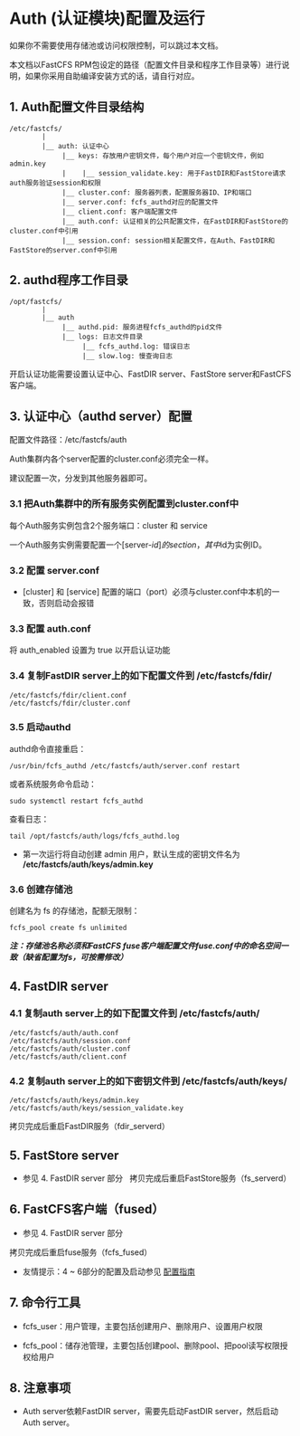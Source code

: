 
# Auth (认证模块)配置及运行

如果你不需要使用存储池或访问权限控制，可以跳过本文档。

本文档以FastCFS RPM包设定的路径（配置文件目录和程序工作目录等）进行说明，如果你采用自助编译安装方式的话，请自行对应。


## 1. Auth配置文件目录结构

```
/etc/fastcfs/
        |
        |__ auth: 认证中心
             |__ keys: 存放用户密钥文件，每个用户对应一个密钥文件，例如 admin.key
             |    |__ session_validate.key: 用于FastDIR和FastStore请求auth服务验证session和权限
             |__ cluster.conf: 服务器列表，配置服务器ID、IP和端口
             |__ server.conf: fcfs_authd对应的配置文件
             |__ client.conf: 客户端配置文件
             |__ auth.conf: 认证相关的公共配置文件，在FastDIR和FastStore的cluster.conf中引用
             |__ session.conf: session相关配置文件，在Auth、FastDIR和FastStore的server.conf中引用
```


## 2. authd程序工作目录

```
/opt/fastcfs/
        |
        |__ auth
             |__ authd.pid: 服务进程fcfs_authd的pid文件
             |__ logs: 日志文件目录
                  |__ fcfs_authd.log: 错误日志
                  |__ slow.log: 慢查询日志
```

开启认证功能需要设置认证中心、FastDIR server、FastStore server和FastCFS客户端。

## 3. 认证中心（authd server）配置

配置文件路径：/etc/fastcfs/auth

Auth集群内各个server配置的cluster.conf必须完全一样。

建议配置一次，分发到其他服务器即可。

### 3.1 把Auth集群中的所有服务实例配置到cluster.conf中

每个Auth服务实例包含2个服务端口：cluster 和 service

一个Auth服务实例需要配置一个[server-$id]的section，其中$id为实例ID。

### 3.2 配置 server.conf

* [cluster] 和 [service] 配置的端口（port）必须与cluster.conf中本机的一致，否则启动会报错

### 3.3 配置 auth.conf

将 auth_enabled 设置为 true 以开启认证功能

### 3.4 复制FastDIR server上的如下配置文件到 /etc/fastcfs/fdir/

```
/etc/fastcfs/fdir/client.conf
/etc/fastcfs/fdir/cluster.conf
```

### 3.5 启动authd

authd命令直接重启：

```
/usr/bin/fcfs_authd /etc/fastcfs/auth/server.conf restart
```

或者系统服务命令启动：

```
sudo systemctl restart fcfs_authd
```

查看日志：

```
tail /opt/fastcfs/auth/logs/fcfs_authd.log
```

* 第一次运行将自动创建 admin 用户，默认生成的密钥文件名为 **/etc/fastcfs/auth/keys/admin.key**

### 3.6 创建存储池

创建名为 fs 的存储池，配额无限制：

```
fcfs_pool create fs unlimited
```

**_注：存储池名称必须和FastCFS fuse客户端配置文件fuse.conf中的命名空间一致（缺省配置为fs，可按需修改）_**

## 4. FastDIR server

### 4.1 复制auth server上的如下配置文件到 /etc/fastcfs/auth/

```
/etc/fastcfs/auth/auth.conf
/etc/fastcfs/auth/session.conf
/etc/fastcfs/auth/cluster.conf
/etc/fastcfs/auth/client.conf
```

### 4.2 复制auth server上的如下密钥文件到 /etc/fastcfs/auth/keys/

```
/etc/fastcfs/auth/keys/admin.key
/etc/fastcfs/auth/keys/session_validate.key
```

拷贝完成后重启FastDIR服务（fdir_serverd）

## 5. FastStore server

* 参见 4. FastDIR server 部分
 
拷贝完成后重启FastStore服务（fs_serverd）

## 6. FastCFS客户端（fused）

* 参见 4. FastDIR server 部分

拷贝完成后重启fuse服务（fcfs_fused）

* 友情提示：4 ~ 6部分的配置及启动参见 [配置指南](CONFIGURE-zh_CN.md)


## 7. 命令行工具

* fcfs_user：用户管理，主要包括创建用户、删除用户、设置用户权限

* fcfs_pool：储存池管理，主要包括创建pool、删除pool、把pool读写权限授权给用户

## 8. 注意事项

* Auth server依赖FastDIR server，需要先启动FastDIR server，然后启动Auth server。
